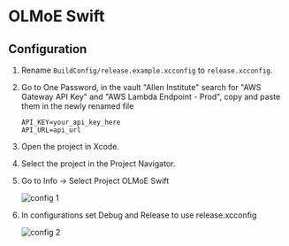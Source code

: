 # OLMoE Swift

## Configuration

1. Rename `BuildConfig/release.example.xcconfig` to `release.xcconfig`.

2. Go to One Password, in the vault "Allen Institute" search for "AWS Gateway API Key" and "AWS Lambda Endpoint - Prod", copy and paste them in the newly renamed file

    ```plaintext
    API_KEY=your_api_key_here
    API_URL=api_url
    ```

3. Open the project in Xcode.
4. Select the project in the Project Navigator.
5. Go to Info -> Select Project OLMoE Swift

    ![config 1](https://github.com/user-attachments/assets/2a1d2404-60fa-4f0c-ac68-198273afd8c4)

6. In configurations set Debug and Release to use release.xcconfig

    ![config 2](https://github.com/user-attachments/assets/6ca124c1-0a7c-42f4-b922-50ef5c9e2924)
